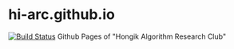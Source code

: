 # hi-arc.github.io

[![Build Status](https://travis-ci.org/KimHwon/hi-arc.github.io.svg?branch=master)](https://travis-ci.org/KimHwon/hi-arc.github.io)
Github Pages of "Hongik Algorithm Research Club"

